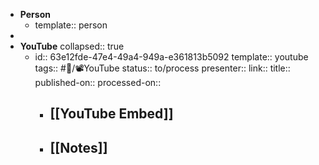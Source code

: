 - **Person**
	- template:: person
-
- **YouTube**
  collapsed:: true
	- id:: 63e12fde-47e4-49a4-949a-e361813b5092
	  template:: youtube
	  tags:: #🎡/📽YouTube
	  status:: to/process
	  presenter:: <Person>
	  link:: 
	  title:: 
	  published-on:: 
	  processed-on::
		- [[YouTube Embed]]
			-
		- [[Notes]]
			-